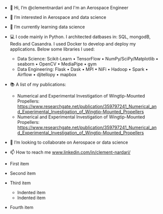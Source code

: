 - 👋 Hi, I’m @clementnardari and I'm an Aerospace Engineer
- 👀 I’m interested in Aerospace and data science
- 🌱 I’m currently learning data science
- 💻 I code mainly in Python. I architected datbases in: SQL, mongodB, Redis and Casandra. I used Docker to develop and deploy my applications. Below some libraries I used:
    - Data Science: Scikit-Learn • TensorFlow • NumPy/SciPy/Matplotlib • seaborn • OpenCV • MediaPipe • gym
    - Data Engineering:	Flask • Dask • MPI • NiFi • Hadoop • Spark • Airflow • djitellopy • mapbox
- 📚 A list of my publications:
    - Numerical and Experimental Investigation of Wingtip-Mounted Propellers: https://www.researchgate.net/publication/359797241_Numerical_and_Experimental_Investigation_of_Wingtip-Mounted_Propellers
    - Numerical and Experimental Investigation of Wingtip-Mounted Propellers: https://www.researchgate.net/publication/359797241_Numerical_and_Experimental_Investigation_of_Wingtip-Mounted_Propellers
- 💞️ I’m looking to collaborate on Aerospace or data science
- 📫 How to reach me www.linkedin.com/in/clement-nardari/


- First item
- Second item
- Third item
    - Indented item
    - Indented item
- Fourth item

<!---
clementnardari/clementnardari is a ✨ special ✨ repository because its `README.md` (this file) appears on your GitHub profile.
You can click the Preview link to take a look at your changes.
--->
